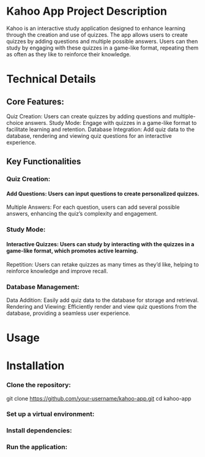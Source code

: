 # Kahoo App Project Description
Kahoo is an interactive study application designed to enhance learning through the creation and use of quizzes. The app allows users to create quizzes by adding questions and multiple possible answers. Users can then study by engaging with these quizzes in a game-like format, repeating them as often as they like to reinforce their knowledge.
# Technical Details
## Core Features:
Quiz Creation: Users can create quizzes by adding questions and multiple-choice answers.
Study Mode: Engage with quizzes in a game-like format to facilitate learning and retention.
Database Integration: Add quiz data to the database, rendering and viewing quiz questions for an interactive experience.
## Key Functionalities
### Quiz Creation:
#### Add Questions: Users can input questions to create personalized quizzes.
Multiple Answers: For each question, users can add several possible answers, enhancing the quiz’s complexity and engagement.
### Study Mode:
#### Interactive Quizzes: Users can study by interacting with the quizzes in a game-like format, which promotes active learning.
Repetition: Users can retake quizzes as many times as they’d like, helping to reinforce knowledge and improve recall.
### Database Management:
Data Addition: Easily add quiz data to the database for storage and retrieval.
Rendering and Viewing: Efficiently render and view quiz questions from the database, providing a seamless user experience.
# Usage
# Installation
### Clone the repository:
git clone https://github.com/your-username/kahoo-app.git
cd kahoo-app
### Set up a virtual environment:
### Install dependencies:

### Run the application:


